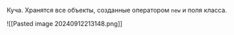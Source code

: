 Куча. Хранятся все объекты, созданные оператором `new` и поля класса.

![[Pasted image 20240912213148.png]]